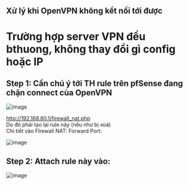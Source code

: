 Xử lý khi OpenVPN không kết nối tới được
------

# Trường hợp server VPN đều bthuong, không thay đổi gì config hoặc IP

## Step 1: Cần chú ý tới TH rule trên pfSense đang chặn connect của OpenVPN
![image](https://github.com/user-attachments/assets/b405802c-a22f-43fc-83b2-588ea0061ba3)

<a href="http://192.168.80.1/firewall_nat.php">http://192.168.80.1/firewall_nat.php</a> </br>
Do đó phải tạo lại rule này (nếu như bị xoá) </br>
Chi tiết vào FIrewall NAT: Forward Port: </br>

![image](https://github.com/user-attachments/assets/428c4abe-491b-4325-b36b-8860be640e04)

## Step 2: Attach rule này vào: 
![image](https://github.com/user-attachments/assets/40423887-245e-4bdc-9c95-f5f8ad35b1ba)
